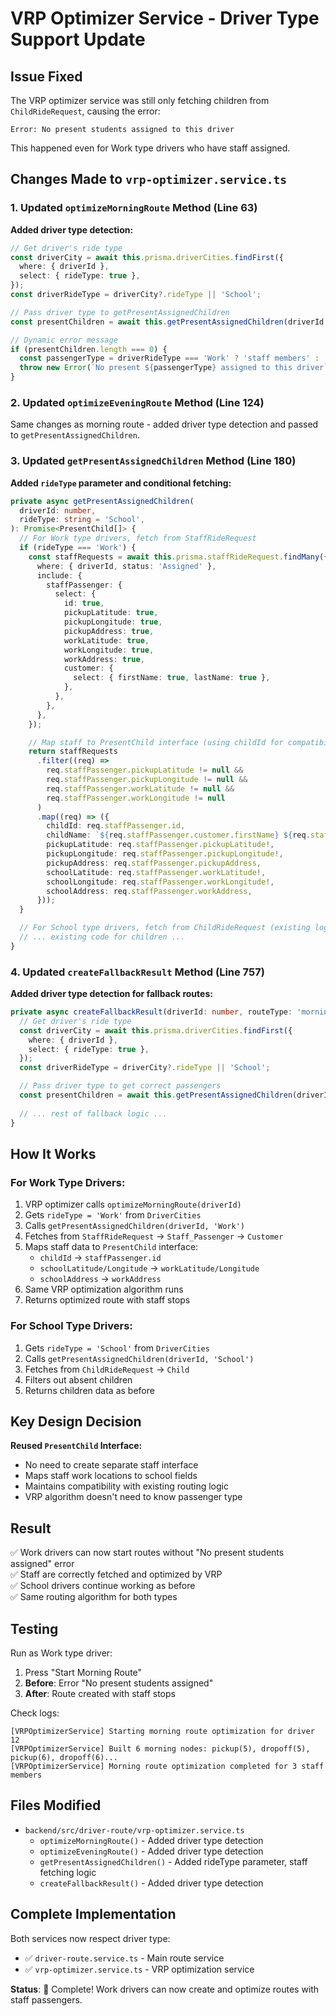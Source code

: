 # VRP Optimizer Service - Driver Type Support Update

## Issue Fixed
The VRP optimizer service was still only fetching children from `ChildRideRequest`, causing the error:
```
Error: No present students assigned to this driver
```

This happened even for Work type drivers who have staff assigned.

## Changes Made to `vrp-optimizer.service.ts`

### 1. Updated `optimizeMorningRoute` Method (Line 63)
**Added driver type detection:**
```typescript
// Get driver's ride type
const driverCity = await this.prisma.driverCities.findFirst({
  where: { driverId },
  select: { rideType: true },
});
const driverRideType = driverCity?.rideType || 'School';

// Pass driver type to getPresentAssignedChildren
const presentChildren = await this.getPresentAssignedChildren(driverId, driverRideType);

// Dynamic error message
if (presentChildren.length === 0) {
  const passengerType = driverRideType === 'Work' ? 'staff members' : 'students';
  throw new Error(`No present ${passengerType} assigned to this driver`);
}
```

### 2. Updated `optimizeEveningRoute` Method (Line 124)
Same changes as morning route - added driver type detection and passed to `getPresentAssignedChildren`.

### 3. Updated `getPresentAssignedChildren` Method (Line 180)
**Added `rideType` parameter and conditional fetching:**

```typescript
private async getPresentAssignedChildren(
  driverId: number,
  rideType: string = 'School',
): Promise<PresentChild[]> {
  // For Work type drivers, fetch from StaffRideRequest
  if (rideType === 'Work') {
    const staffRequests = await this.prisma.staffRideRequest.findMany({
      where: { driverId, status: 'Assigned' },
      include: {
        staffPassenger: {
          select: {
            id: true,
            pickupLatitude: true,
            pickupLongitude: true,
            pickupAddress: true,
            workLatitude: true,
            workLongitude: true,
            workAddress: true,
            customer: {
              select: { firstName: true, lastName: true },
            },
          },
        },
      },
    });

    // Map staff to PresentChild interface (using childId for compatibility)
    return staffRequests
      .filter((req) => 
        req.staffPassenger.pickupLatitude != null && 
        req.staffPassenger.pickupLongitude != null &&
        req.staffPassenger.workLatitude != null && 
        req.staffPassenger.workLongitude != null
      )
      .map((req) => ({
        childId: req.staffPassenger.id,
        childName: `${req.staffPassenger.customer.firstName} ${req.staffPassenger.customer.lastName}`,
        pickupLatitude: req.staffPassenger.pickupLatitude!,
        pickupLongitude: req.staffPassenger.pickupLongitude!,
        pickupAddress: req.staffPassenger.pickupAddress,
        schoolLatitude: req.staffPassenger.workLatitude!,
        schoolLongitude: req.staffPassenger.workLongitude!,
        schoolAddress: req.staffPassenger.workAddress,
      }));
  }

  // For School type drivers, fetch from ChildRideRequest (existing logic)
  // ... existing code for children ...
}
```

### 4. Updated `createFallbackResult` Method (Line 757)
**Added driver type detection for fallback routes:**

```typescript
private async createFallbackResult(driverId: number, routeType: 'morning' | 'evening'): Promise<VRPResult> {
  // Get driver's ride type
  const driverCity = await this.prisma.driverCities.findFirst({
    where: { driverId },
    select: { rideType: true },
  });
  const driverRideType = driverCity?.rideType || 'School';

  // Pass driver type to get correct passengers
  const presentChildren = await this.getPresentAssignedChildren(driverId, driverRideType);
  
  // ... rest of fallback logic ...
}
```

## How It Works

### For Work Type Drivers:
1. VRP optimizer calls `optimizeMorningRoute(driverId)`
2. Gets `rideType = 'Work'` from `DriverCities`
3. Calls `getPresentAssignedChildren(driverId, 'Work')`
4. Fetches from `StaffRideRequest` → `Staff_Passenger` → `Customer`
5. Maps staff data to `PresentChild` interface:
   - `childId` → `staffPassenger.id`
   - `schoolLatitude/Longitude` → `workLatitude/Longitude`
   - `schoolAddress` → `workAddress`
6. Same VRP optimization algorithm runs
7. Returns optimized route with staff stops

### For School Type Drivers:
1. Gets `rideType = 'School'` from `DriverCities`
2. Calls `getPresentAssignedChildren(driverId, 'School')`
3. Fetches from `ChildRideRequest` → `Child`
4. Filters out absent children
5. Returns children data as before

## Key Design Decision

**Reused `PresentChild` Interface:**
- No need to create separate staff interface
- Maps staff work locations to school fields
- Maintains compatibility with existing routing logic
- VRP algorithm doesn't need to know passenger type

## Result

✅ Work drivers can now start routes without "No present students assigned" error  
✅ Staff are correctly fetched and optimized by VRP  
✅ School drivers continue working as before  
✅ Same routing algorithm for both types  

## Testing

Run as Work type driver:
1. Press "Start Morning Route"
2. **Before**: Error "No present students assigned"
3. **After**: Route created with staff stops

Check logs:
```
[VRPOptimizerService] Starting morning route optimization for driver 12
[VRPOptimizerService] Built 6 morning nodes: pickup(5), dropoff(5), pickup(6), dropoff(6)...
[VRPOptimizerService] Morning route optimization completed for 3 staff members
```

## Files Modified

- `backend/src/driver-route/vrp-optimizer.service.ts`
  - `optimizeMorningRoute()` - Added driver type detection
  - `optimizeEveningRoute()` - Added driver type detection
  - `getPresentAssignedChildren()` - Added rideType parameter, staff fetching logic
  - `createFallbackResult()` - Added driver type detection

## Complete Implementation

Both services now respect driver type:
- ✅ `driver-route.service.ts` - Main route service
- ✅ `vrp-optimizer.service.ts` - VRP optimization service

**Status**: 🎉 Complete! Work drivers can now create and optimize routes with staff passengers.
